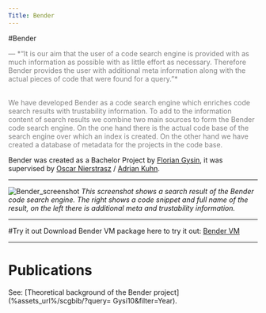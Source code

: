 ```yaml
---
Title: Bender
---
```

#Bender
<div align="left">
<span style="color:gray;">&mdash; *“It is our aim that the user of a code search engine is provided with as much information as possible with as little effort as necessary. Therefore Bender provides the user with additional meta information along with the actual pieces of code that were found for a query.”*<br><br>

We have developed Bender as a code search engine which enriches code search results with trustability information. To add to the information content of search results we combine two main sources to form the Bender code search engine. On the one hand there is the actual code base of the search engine over which an index is created. On the other hand we have created a database of metadata for the projects in the code base.
</div>

Bender was created as a Bachelor Project by [Florian Gysin](%base_url%/wiki/alumni/floriangysin), it was supervised by [Oscar Nierstrasz](%base_url%/staff/oscar) / [Adrian Kuhn](%base_url%/wiki/alumni/adriankuhn).


---
![Bender_screenshot](%assets_url%/files/6e/s8e1hbw8qd6snaousz6amlpy4j5fhi/screenshot1.png)
*This screenshot shows a search result of the Bender code search engine. The right shows a code snippet and full name of the result, on the left there is additional meta and trustability information.*


---
#Try it out
Download Bender VM package here to try it out: [Bender VM](%base_url%/wiki/projects/archive/bender/download)


---
# Publications

See: [Theoretical background of the Bender project](%assets_url%/scgbib/?query= Gysi10&filter=Year).

